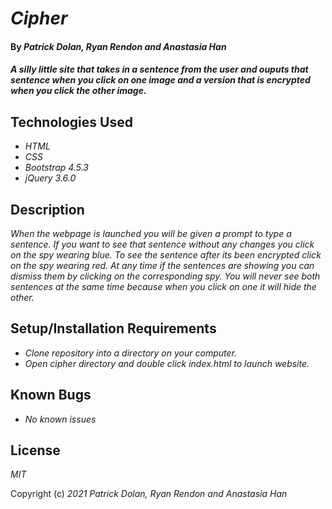 # _Cipher_

#### By _**Patrick Dolan, Ryan Rendon and Anastasia Han**_

#### _A silly little site that takes in a sentence from the user and ouputs that sentence when you click on one image and a version that is encrypted when you click the other image._

## Technologies Used

* _HTML_
* _CSS_
* _Bootstrap 4.5.3_
* _jQuery 3.6.0_

## Description

_When the webpage is launched you will be given a prompt to type a sentence. If you want to see that sentence without any changes you click on the spy wearing blue. To see the sentence after its been encrypted click on the spy wearing red. At any time if the sentences are showing you can dismiss them by clicking on the corresponding spy. You will never see both sentences at the same time because when you click on one it will hide the other._

## Setup/Installation Requirements

* _Clone repository into a directory on your computer._
* _Open cipher directory and double click index.html to launch website._

## Known Bugs

* _No known issues_

## License

_MIT_

Copyright (c) _2021_ _Patrick Dolan, Ryan Rendon and Anastasia Han_